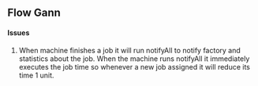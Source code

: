 ## Flow Gann

#### Issues

1. When machine finishes a job it will run notifyAll to notify factory and statistics about the job. When the machine runs notifyAll it immediately executes the job time so whenever a new job assigned it will reduce its time 1 unit.
